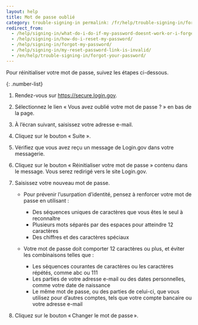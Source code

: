 ```yaml
---
layout: help 
title: Mot de passe oublié 
category: trouble-signing-in permalink: /fr/help/trouble-signing-in/forgot-your-password/ order: 2
redirect_from:
  - /help/signing-in/what-do-i-do-if-my-password-doesnt-work-or-i-forget-it/
  - /help/signing-in/how-do-i-reset-my-password/
  - /help/signing-in/forgot-my-password/
  - /help/signing-in/my-reset-password-link-is-invalid/
  - /en/help/trouble-signing-in/forgot-your-password/
---
```

Pour réinitialiser votre mot de passe, suivez les étapes ci-dessous.

{: .number-list}

1. Rendez-vous sur <https://secure.login.gov>.
2. Sélectionnez le lien « Vous avez oublié votre mot de passe ? » en bas de la page.
3. À l’écran suivant, saisissez votre adresse e-mail.
4. Cliquez sur le bouton « Suite ».
5. Vérifiez que vous avez reçu un message de Login.gov dans votre messagerie.
6. Cliquez sur le bouton « Réinitialiser votre mot de passe » contenu dans le message. Vous serez redirigé vers le site Login.gov.
7. Saisissez votre nouveau mot de passe.
   
   * Pour prévenir l’usurpation d’identité, pensez à renforcer votre mot de passe en utilisant :      
     * Des séquences uniques de caractères que vous êtes le seul à reconnaître 
     * Plusieurs mots séparés par des espaces pour atteindre 12 caractères 
     * Des chiffres et des caractères spéciaux 
   
   * Votre mot de passe doit comporter 12 caractères ou plus, et éviter les combinaisons telles que :     
     * Les séquences courantes de caractères ou les caractères répétés, comme abc ou 111
     * Les parties de votre adresse e-mail ou des dates personnelles, comme votre date de naissance
     * Le même mot de passe, ou des parties de celui-ci, que vous utilisez pour d’autres comptes, tels que votre compte bancaire ou votre adresse e-mail
8. Cliquez sur le bouton « Changer le mot de passe ».